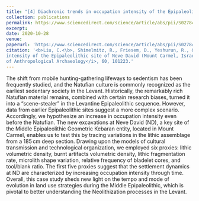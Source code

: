 ```yaml
---
title: "[4] Diachronic trends in occupation intensity of the Epipaleolithic site of Neve David (Mount Carmel, Israel): A lithic perspective"
collection: publications
permalink: https://www.sciencedirect.com/science/article/abs/pii/S0278416520301963
excerpt: 
date: 2020-10-28
venue: 
paperurl: 'https://www.sciencedirect.com/science/article/abs/pii/S0278416520301963'
citation: '<b>Liu, C.<\b>, Shimelmitz, R., Friesem, D., Yeshurun, R., & Nadel, D. Diachronic trends in occupation
intensity of the Epipaleolithic site of Neve David (Mount Carmel, Israel): A lithic perspective. <i>Journal
of Anthropological Archaeology</i>, 60, 101223.'
---
```


The shift from mobile hunting-gathering lifeways to sedentism has been frequently studied, and the Natufian culture is commonly recognized as the earliest sedentary society in the Levant. Historically, the remarkably rich Natufian material remains, combined with certain research biases, turned it into a “scene-stealer” in the Levantine Epipaleolithic sequence. However, data from earlier Epipaleolithic sites suggest a more complex scenario. Accordingly, we hypothesize an increase in occupation intensity even before the Natufian. The new excavations at Neve David (ND), a key site of the Middle Epipaleolithic Geometric Kebaran entity, located in Mount Carmel, enables us to test this by tracing variations in the lithic assemblage from a 185 cm deep section. Drawing upon the models of cultural transmission and technological organization, we employed six proxies: lithic volumetric density, burnt artifacts volumetric density, lithic fragmentation rate, microlith shape variation, relative frequency of bladelet cores, and tool/blank ratio. The first five proxies suggest that the settlement dynamics at ND are characterized by increasing occupation intensity through time. Overall, this case study sheds new light on the tempo and mode of evolution in land use strategies during the Middle Epipaleolithic, which is pivotal to better understanding the Neolithization processes in the Levant.
